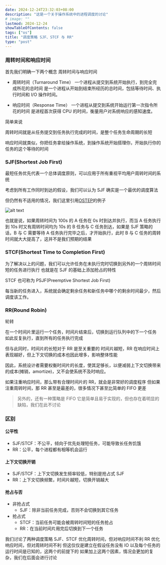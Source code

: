 ```yaml
---
date: 2024-12-24T23:32:03+08:00
description: "这是一个关于操作系统中的进程调度的讨论"
# image: ""
lastmod: 2024-12-24
showTableOfContents: false
tags: ["os"]
title: "调度策略 SJF、STCF 与 RR"
type: "post"
---
```


### 周转时间和响应时间

首先我们明确一下两个概念
周转时间与响应时间

- 周转时间（Turnaround Time）
  一个进程从提交到系统开始执行，到完全完成所花的总时间
  是一个进程从开始到结束所经历的总时间，包括等待时间、执行时间和 I/O 操作时间。

- 响应时间（Response Time）
  一个进程从提交到系统开始运行第一次指令所花的时间
  是进程首次获得 CPU 的时间，衡量用户对系统响应的感知速度。

简单来说

周转时间就是从任务提交到任务执行完成的时间，是整个任务生命周期的长短

响应时间就类似，你把任务拿给操作系统，到操作系统开始搭理你，开始执行你的任务的这个等待的时间

### SJF(Shortest Job First)

最短任务优先代表一个总体调度原则，可以应用于所有重视平均用户周转时间的系统

考虑到所有工作同时到达的假设，我们可以认为 SJF 确实是一个最优的调度算法

但仍然有不适用的情况，我们这里引用[OSTEP](https://pages.cs.wisc.edu/~remzi/OSTEP/)的例子

![alt text](./../attachment/SJF_flaw.png)

也就是说，如果周转时间为 100s 的 A 任务在 0s 时到达并执行，而当 A 任务执行到 10s 时又有周转时间均为 10s 的 B 任务与 C 任务到达，如果是 SJF 策略的话，B 与 C 需要等待 A 任务执行完毕之后，才开始执行，此时 B 与 C 任务的周转时间就大大提高了，这并不是我们预期的结果

### STCF(Shortest Time to Completion First)

为了解决以上的问题，我们可以允许任务在未执行完时切换到另外的一个周转时间短的任务进行执行
也就是在 SJF 的基础上添加抢占的特性

STCF 也可称为 PSJF(Preemptive Shortest Job First)

每当新的任务进入，系统就会确定剩余任务和新任务中哪个的剩余时间最少，然后调度该工作。

### RR(Round Robin)

轮转

在一个时间片里运行一个任务，时间片结束后，切换到运行队列中的下一个任务
如此反复执行，直到所有的任务执行完成

但与此同时，时间片的长短对于 RR 是至关重要的
时间片越短，RR 在响应时间上表现越好，但上下文切换的成本也因此增多，影响整体性能

因此，系统设计者需要权衡时间片的长度，使其足够长，以便减弱上下文切换带来的成本(摊销，amortize)，又不会使系统不及时响应。

如果注重响应时间，那么带有合理时间片的 RR，就会是非常好的调度程序
但如果注重周转时间，那 RR 甚至是最差的，很多情况下甚至比简单的 FIFO 更差

> 另外的，还有一种策略是 FIFO
> 它是简单且易于实现的，但也存在着明显的缺陷，我们在此不讨论

### 区别

#### 公平性

- SJF/STCF：不公平，倾向于优先处理短任务，可能导致长任务饥饿
- RR：公平，每个进程都有相等机会运行

#### 上下文切换开销

- SJF/STCF：上下文切换发生频率较低，特别是抢占式 SJF
- RR：上下文切换频繁，时间片越短，切换开销越大

#### 抢占与否

- 非抢占式
  - SJF：除非当前任务完成，否则不会切换到其它任务
- 抢占式
  - STCF：当前任务可能会被周转时间短的任务抢占
  - RR：在当前时间片用完后切换到下一个任务

我们讨论了两种调度策略
SJF、STCF 优化周转时间，但对响应时间不利
RR 优化响应时间，但对周转时间不利
但这仅仅是建立在假设任务没有 IO 以及每个任务的运行时间是已知的，这两个的前提下的
如果加上这两个因素，情况会更加的复杂，我们在后面会进行讨论
